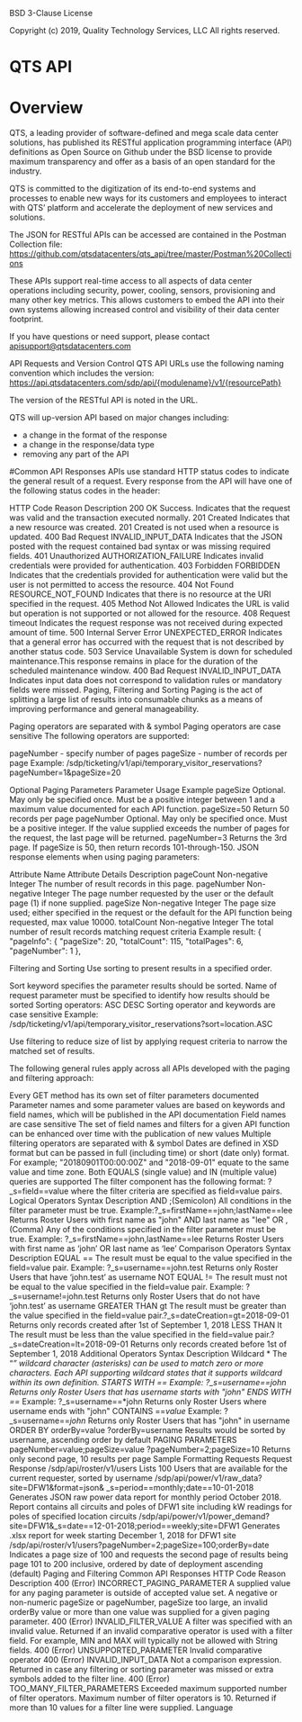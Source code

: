 BSD 3-Clause License

Copyright (c) 2019, Quality Technology Services, LLC
All rights reserved.

# QTS API

# Overview 
QTS, a leading provider of software-defined and mega scale data center solutions, has published its RESTful application programming interface (API) definitions as Open Source on Github under the BSD license to provide maximum transparency and offer as a basis of an open standard for the industry. 

QTS is committed to the digitization of its end-to-end systems and processes to enable new ways for its customers and employees to interact with QTS’ platform and accelerate the deployment of new services and solutions. 

The JSON for RESTful APIs can be accessed are contained in the Postman Collection file:
https://github.com/qtsdatacenters/qts_api/tree/master/Postman%20Collections

These APIs support real-time access to all aspects of data center operations including security, power, cooling, sensors, provisioning and many other key metrics. This allows customers to embed the API into their own systems allowing increased control and visibility of their data center footprint.

If you have questions or need support, please contact apisupport@qtsdatacenters.com

API Requests and Version Control
QTS API URLs use the following naming convention which includes the version: https://api.qtsdatacenters.com/sdp/api/{modulename}/v1/{resourcePath}

The version of the RESTful API is noted in the URL.

QTS will up-version API based on major changes including:

* a change in the format of the response
* a change in the response/data type
* removing any part of the API

#Common API Responses
APIs use standard HTTP status codes to indicate the general result of a request. Every response from the API will have one of the following status codes in the header:

HTTP Code	Reason	Description
200 OK		Success. Indicates that the request was valid and the transaction executed normally.
201 Created		Indicates that a new resource was created. 201 Created is not used when a resource is updated.
400 Bad Request	INVALID_INPUT_DATA	Indicates that the JSON posted with the request contained bad syntax or was missing required fields.
401 Unauthorized	AUTHORIZATION_FAILURE	Indicates invalid credentials were provided for authentication.
403 Forbidden	FORBIDDEN	Indicates that the credentials provided for authentication were valid but the user is not permitted to access the resource.
404 Not Found	RESOURCE_NOT_FOUND	Indicates that there is no resource at the URI specified in the request.
405 Method Not Allowed		Indicates the URL is valid but operation is not supported or not allowed for the resource.
408 Request timeout		Indicates the request response was not received during expected amount of time.
500 Internal Server Error	UNEXPECTED_ERROR	Indicates that a general error has occurred with the request that is not described by another status code.
503 Service Unavailable		System is down for scheduled maintenance.This response remains in place for the duration of the scheduled maintenance window.
400 Bad Request	INVALID_INPUT_DATA	Indicates input data does not correspond to validation rules or mandatory fields were missed.
Paging, Filtering and Sorting
Paging is the act of splitting a large list of results into consumable chunks as a means of improving performance and general manageability.

Paging operators are separated with & symbol
Paging operators are case sensitive
The following operators are supported:

pageNumber - specify number of pages
pageSize - number of records per page
Example: /sdp/ticketing/v1/api/temporary_visitor_reservations?pageNumber=1&pageSize=20

Optional Paging Parameters
Parameter	Usage	Example
pageSize	Optional. May only be specified once. Must be a positive integer between 1 and a maximum value documented for each API function.	pageSize=50 Return 50 records per page
pageNumber	Optional. May only be specified once. Must be a positive integer. If the value supplied exceeds the number of pages for the request, the last page will be returned.	pageNumber=3 Returns the 3rd page. If pageSize is 50, then return records 101-through-150.
JSON response elements when using paging parameters:

Attribute Name	Attribute Details	Description
pageCount	Non-negative Integer	The number of result records in this page.
pageNumber	Non-negative Integer	The page number requested by the user or the default page (1) if none supplied.
pageSize	Non-negative Integer	The page size used; either specified in the request or the default for the API function being requested, max value 10000.
totalCount	Non-negative Integer	The total number of result records matching request criteria
Example result:
{
"pageInfo": {
"pageSize": 20,
"totalCount": 115,
"totalPages": 6,
"pageNumber": 1
},

Filtering and Sorting
Use sorting to present results in a specified order.

Sort keyword specifies the parameter results should be sorted.
Name of request parameter must be specified to identify how results should be sorted
Sorting operators:
ASC
DESC
Sorting operator and keywords are case sensitive
Example: /sdp/ticketing/v1/api/temporary_visitor_reservations?sort=location.ASC

Use filtering to reduce size of list by applying request criteria to narrow the matched set of results.

The following general rules apply across all APIs developed with the paging and filtering approach:

Every GET method has its own set of filter parameters documented
Parameter names and some parameter values are based on keywords and field names, which will be published in the API documentation
Field names are case sensitive
The set of field names and filters for a given API function can be enhanced over time with the publication of new values
Multiple filtering operators are separated with & symbol
Dates are defined in XSD format but can be passed in full (including time) or short (date only) format. For example; "20180901T00:00:00Z" and "2018-09-01" equate to the same value and time zone.
Both EQUALS (single value) and IN (multiple value) queries are supported
The filter component has the following format: ?_s=field==value where the filter criteria are specified as field=value pairs.
Logical Operators	Syntax	Description
AND	;(Semicolon)	All conditions in the filter parameter must be true. Example:?_s=firstName==john;lastName==lee Returns Roster Users with first name as "john" AND last name as "lee"
OR	,(Comma)	Any of the conditions specified in the filter parameter must be true. Example: ?_s=firstName==john,lastName==lee Returns Roster Users with first name as ‘john’ OR last name as ‘lee’
Comparison Operators	Syntax	Description
EQUAL	==	The result must be equal to the value specified in the field=value pair. Example: ?_s=username==john.test Returns only Roster Users that have ‘john.test’ as username
NOT EQUAL	!=	The result must not be equal to the value specified in the field=value pair. Example: ?_s=username!=john.test Returns only Roster Users that do not have ‘john.test’ as username
GREATER THAN	gt	The result must be greater than the value specified in the field=value pair.?_s=dateCreation=gt=2018-09-01 Returns only records created after 1st of September 1, 2018
LESS THAN	lt	The result must be less than the value specified in the field=value pair.?_s=dateCreation=lt=2018-09-01 Returns only records created before 1st of September 1, 2018
Additional Operators	Syntax	Description
Wildcard	*	The “*” wildcard character (asterisks) can be used to match zero or more characters. Each API supporting wildcard states that it supports wildcard within its own definition.
STARTS WITH	==	Example: ?_s=username==john Returns only Roster Users that has username starts with "john"
ENDS WITH	==*	Example: ?_s=username==*john Returns only Roster Users where username ends with "john"
CONTAINS	==*value*	Example: ?_s=username==*john* Returns only Roster Users that has "john" in username
ORDER BY	orderBy=value	?orderBy=username Results would be sorted by username, ascending order by default
PAGING PARAMETERS	pageNumber=value;pageSize=value	?pageNumber=2;pageSize=10 Returns only second page, 10 results per page
Sample Formatting Requests
Request	Response
/sdp/api/roster/v1/users	Lists 100 Users that are available for the current requester, sorted by username
/sdp/api/power/v1/raw_data?site=DFW1&format=json& _s=period==monthly;date==10-01-2018	Generates JSON raw power data report for monthly period October 2018. Report contains all circuits and poles of DFW1 site including kW readings for poles of specified location circuits
/sdp/api/power/v1/power_demand?site=DFW1&_s=date==12-01-2018;period==weekly;site=DFW1	Generates .xlsx report for week starting December 1, 2018 for DFW1 site
/sdp/api/roster/v1/users?pageNumber=2;pageSize=100;orderBy=date	Indicates a page size of 100 and requests the second page of results being page 101 to 200 inclusive, ordered by date of deployment ascending (default)
Paging and Filtering Common API Responses
HTTP Code	Reason	Description
400 (Error)	INCORRECT_PAGING_PARAMETER	A supplied value for any paging parameter is outside of accepted value set. A negative or non-numeric pageSize or pageNumber, pageSize too large, an invalid orderBy value or more than one value was supplied for a given paging parameter.
400 (Error)	INVALID_FILTER_VALUE	A filter was specified with an invalid value. Returned if an invalid comparative operator is used with a filter field. For example, MIN and MAX will typically not be allowed with String fields.
400 (Error)	UNSUPPORTED_PARAMETER	Invalid comparative operator
400 (Error)	INVALID_INPUT_DATA	Not a comparison expression. Returned in case any filtering or sorting parameter was missed or extra symbols added to the filter line.
400 (Error)	TOO_MANY_FILTER_PARAMETERS	Exceeded maximum supported number of filter operators. Maximum number of filter operators is 10. Returned if more than 10 values for a filter line were supplied.
Language
